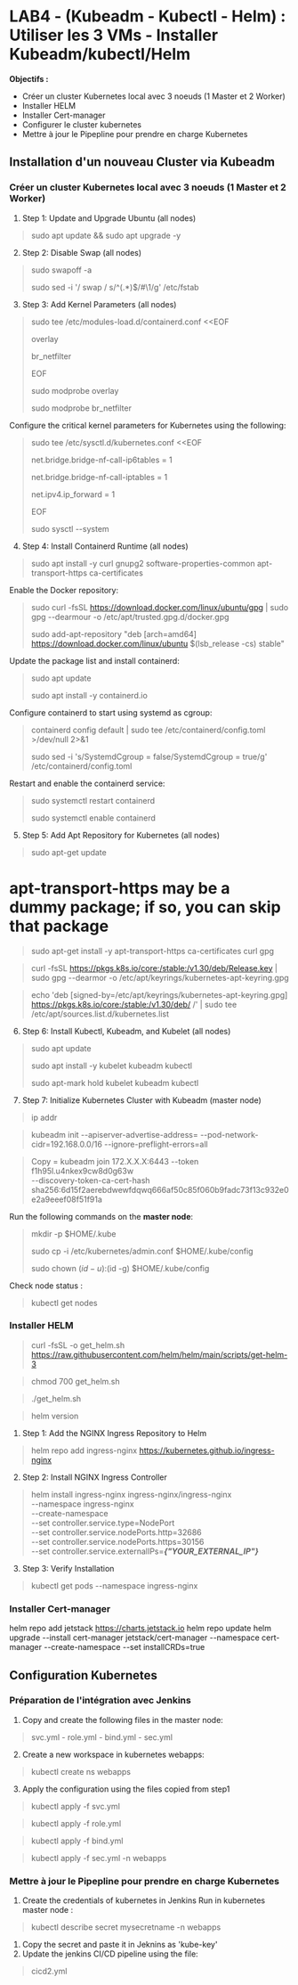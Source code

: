 # LAB4 - (Kubeadm - Kubectl - Helm) : Utiliser les 3 VMs - Installer Kubeadm/kubectl/Helm
**Objectifs :**
* Créer un cluster Kubernetes local avec 3 noeuds (1 Master et 2 Worker)
* Installer HELM 
* Installer Cert-manager
* Configurer le cluster kubernetes
* Mettre à jour le Pipepline pour prendre en charge Kubernetes

## Installation d'un nouveau Cluster via Kubeadm
### Créer un cluster Kubernetes local avec 3 noeuds (1 Master et 2 Worker)
1. Step 1: Update and Upgrade Ubuntu (all nodes)
> sudo apt update && sudo apt upgrade -y

2. Step 2: Disable Swap (all nodes)
> sudo swapoff -a
> 
> sudo sed -i '/ swap / s/^\(.*\)$/#\1/g' /etc/fstab

3. Step 3: Add Kernel Parameters (all nodes)
> sudo tee /etc/modules-load.d/containerd.conf <<EOF
> 
> overlay
> 
> br_netfilter
> 
> EOF
> 
> sudo modprobe overlay
> 
> sudo modprobe br_netfilter

Configure the critical kernel parameters for Kubernetes using the following:

> sudo tee /etc/sysctl.d/kubernetes.conf <<EOF
> 
> net.bridge.bridge-nf-call-ip6tables = 1
> 
> net.bridge.bridge-nf-call-iptables = 1
> 
> net.ipv4.ip_forward = 1
>
> EOF
>
> sudo sysctl --system
 
4. Step 4: Install Containerd Runtime (all nodes)
> sudo apt install -y curl gnupg2 software-properties-common apt-transport-https ca-certificates
 
Enable the Docker repository:

> sudo curl -fsSL https://download.docker.com/linux/ubuntu/gpg | sudo gpg --dearmour -o /etc/apt/trusted.gpg.d/docker.gpg
> 
> sudo add-apt-repository "deb [arch=amd64] https://download.docker.com/linux/ubuntu $(lsb_release -cs) stable"

Update the package list and install containerd:
 
> sudo apt update
> 
> sudo apt install -y containerd.io
 
Configure containerd to start using systemd as cgroup:

> containerd config default | sudo tee /etc/containerd/config.toml >/dev/null 2>&1
> 
> sudo sed -i 's/SystemdCgroup \= false/SystemdCgroup \= true/g' /etc/containerd/config.toml
 
Restart and enable the containerd service:

> sudo systemctl restart containerd
> 
> sudo systemctl enable containerd
 
5. Step 5: Add Apt Repository for Kubernetes (all nodes)
> sudo apt-get update

 # apt-transport-https may be a dummy package; if so, you can skip that package
> sudo apt-get install -y apt-transport-https ca-certificates curl gpg

> curl -fsSL https://pkgs.k8s.io/core:/stable:/v1.30/deb/Release.key | sudo gpg --dearmor -o /etc/apt/keyrings/kubernetes-apt-keyring.gpg

> echo 'deb [signed-by=/etc/apt/keyrings/kubernetes-apt-keyring.gpg] https://pkgs.k8s.io/core:/stable:/v1.30/deb/ /' | sudo tee /etc/apt/sources.list.d/kubernetes.list
 
6. Step 6: Install Kubectl, Kubeadm, and Kubelet (all nodes)
> sudo apt update
> 
> sudo apt install -y kubelet kubeadm kubectl
> 
> sudo apt-mark hold kubelet kubeadm kubectl
 
7. Step 7: Initialize Kubernetes Cluster with Kubeadm (master node)
> ip addr

> kubeadm init --apiserver-advertise-address=<paste-the-apiserver-advertise-address-ip> --pod-network-cidr=192.168.0.0/16  --ignore-preflight-errors=all   

> Copy = kubeadm join 172.X.X.X:6443 --token f1h95l.u4nkex9cw8d0g63w \
        --discovery-token-ca-cert-hash sha256:6d15f2aerebdwewfdqwq666af50c85f060b9fadc73f13c932e0e2a9eeef08f51f91a

Run the following commands on the **master node**:

> mkdir -p $HOME/.kube
> 
> sudo cp -i /etc/kubernetes/admin.conf $HOME/.kube/config
> 
> sudo chown $(id -u):$(id -g) $HOME/.kube/config
 
Check node status :
> kubectl get nodes

### Installer HELM 
> curl -fsSL -o get_helm.sh https://raw.githubusercontent.com/helm/helm/main/scripts/get-helm-3

> chmod 700 get_helm.sh

> ./get_helm.sh

> helm version

1. Step 1: Add the NGINX Ingress Repository to Helm
> helm repo add ingress-nginx https://kubernetes.github.io/ingress-nginx

2. Step 2: Install NGINX Ingress Controller

> helm install ingress-nginx ingress-nginx/ingress-nginx \
--namespace ingress-nginx \
--create-namespace \
--set controller.service.type=NodePort \
--set controller.service.nodePorts.http=32686 \
--set controller.service.nodePorts.https=30156 \
--set controller.service.externalIPs=***{"YOUR_EXTERNAL_IP"}***


3. Step 3: Verify Installation
> kubectl get pods --namespace ingress-nginx

### Installer Cert-manager
helm repo add jetstack <https://charts.jetstack.io>
helm repo update
helm upgrade --install cert-manager jetstack/cert-manager  --namespace cert-manager --create-namespace --set installCRDs=true

## Configuration Kubernetes
### Préparation de l'intégration avec Jenkins
1. Copy and create the following files in the master node:
> svc.yml - role.yml - bind.yml - sec.yml

2. Create a new workspace in kubernetes webapps:
> kubectl create ns webapps  

3. Apply the configuration using the files copied from step1
> kubectl apply -f svc.yml

> kubectl apply -f role.yml

> kubectl apply -f bind.yml

> kubectl apply -f sec.yml -n webapps

### Mettre à jour le Pipepline pour prendre en charge Kubernetes
1. Create the credentials of kubernetes in Jenkins
Run in kubernetes master node :
> kubectl describe secret mysecretname -n webapps
1. Copy the secret and paste it in Jeknins as 'kube-key'
1. Update the jenkins CI/CD pipeline using the file:
> cicd2.yml
